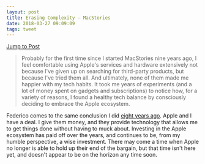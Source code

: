 ```yaml
---
layout: post
title: Erasing Complexity – MacStories
date: 2018-03-27 09:09:09
tags: tweet
---
```

[Jump to Post](https://www.macstories.net/stories/apple-ecosystem-comfort/#fnref-53629-1)

> Probably for the first time since I started MacStories nine years ago, I feel comfortable using Apple's services and hardware extensively not because I've given up on searching for third-party products, but because I've tried them all. And ultimately, none of them made me happier with my tech habits. It took me years of experiments (and a lot of money spent on gadgets and subscriptions) to notice how, for a variety of reasons, I found a healthy tech balance by consciously deciding to embrace the Apple ecosystem.

Federico comes to the same conclusion I did [eight years ago](https://gigaom.com/2010/12/10/apples-greatest-advantage-the-apple-ecosystem-google/). Apple and I have a deal. I give them money, and they provide technology that allows me to get things done without having to muck about. Investing in the Apple ecosystem has paid off over the years, and continues to be, from my humble perspective, a wise investment. There may come a time when Apple no longer is able to hold up their end of the bargain, but that time isn't here yet, and doesn't appear to be on the horizon any time soon.


